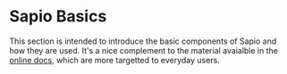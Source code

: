 # Sapio Basics

This section is intended to introduce the basic components of Sapio and how
they are used. It's a nice complement to the material avaialble in the
[online docs](https://docs.rs/sapio), which are more targetted to everyday users.